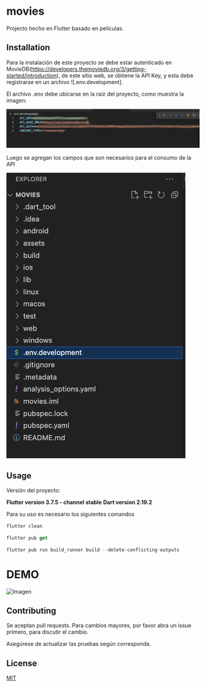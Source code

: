 # movies

Projecto hecho en Flutter basado en peliculas.

## Installation

Para la instalación de este proyecto se debe estar autenticado en MovieDB(<https://developers.themoviedb.org/3/getting-started/introduction>), de este sitio web, se obtiene la API Key, y esta debe registrarse en un archivo ![.env.development].

El archivo .env debe ubicarse en la raíz del proyecto, como muestra la imagen:

![Imagen](/assets/images/instruction_one.png)

Luego se agregan los campos que son necesarios para el consumo de la API

![Imagen](/assets/images/instruction_two.png)

## Usage

Versión del proyecto: 

**Flutter version 3.7.5 - channel stable**
**Dart version 2.19.2**

Para su uso es necesario los siguientes comandos
```dart
flutter clean
```

```dart
flutter pub get
```

```dart
flutter pub run build_runner build --delete-conflicting-outputs
```


# DEMO

![Imagen](/assets/clips/movie_clip.gif)

## Contributing

Se aceptan pull requests. Para cambios mayores, por favor abra un issue primero, para discutir el cambio.

Asegúrese de actualizar las pruebas según corresponda.

## License

[MIT](https://choosealicense.com/licenses/mit/)
